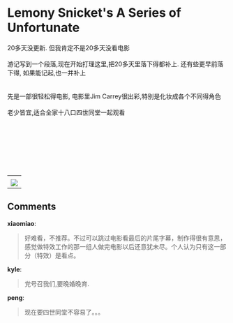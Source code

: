 # Lemony Snicket's A Series of Unfortunate

<div id="msgcns!B37A52AAF181A958!824" class="bvMsg"><div>20多天没更新. 但我肯定不是20多天没看电影</div>
<div> </div>
<div>游记写到一个段落,现在开始打理这里,把20多天里落下得都补上. 还有些更早前落下得, 如果能记起,也一并补上</div>
<div> </div>
<div> </div>
<div>先是一部很轻松得电影, 电影里Jim Carrey很出彩,特别是化妆成各个不同得角色</div>
<div> </div>
<div>老少皆宜,适合全家十八口四世同堂一起观看</div>
<div> </div>
<div> </div>
<div> </div>
<div> </div>
<div> </div>
<div> </div>
<div> </div></div><table cellspacing="0" border="0"><tr><td></td></tr><tr><td valign="top"><a href="http://blufiles.storage.live.com/y1pgknkwSfMMhlGMgoNlLNpwzjuhI5uXKScy1U1Tour7_k1_v0Nf20qM4r0DKT7Ks8xwt6TeasDVdA" target="_blank" rel="WLPP;url=http://blufiles.storage.live.com/y1pgknkwSfMMhlGMgoNlLNpwzjuhI5uXKScy1U1Tour7_k1_v0Nf20qM4r0DKT7Ks8xwt6TeasDVdA;cnsid=cns&#033;B37A52AAF181A958&#033;825"><img src="http://blufiles.storage.live.com/y1pgknkwSfMMhlGMgoNlLNpw4NNNcHHxwpKhBeoh66GfPxiwlXfzeXdIzc0UxN-dQKIjhmU3uW3g3Y" border="0" /></a></td></tr></table>

## Comments

**xiaomiao**:
> 好难看，不推荐。不过可以跳过电影看最后的片尾字幕，制作得很有意思，感觉做特效工作的那一组人做完电影以后还意犹未尽。个人认为只有这一部分（特效）是看点。

**kyle**:
> 党号召我们,要晚婚晚育.

**peng**:
> 现在要四世同堂不容易了。。。

